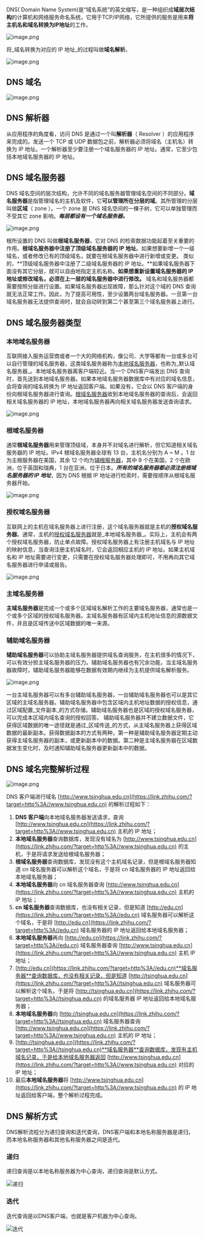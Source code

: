 DNS( Domain Name System)是“域名系统”的英文缩写，是一种组织成**域层次结构**的计算机和网络服务命名系统，它用于TCP/IP网络，它所提供的服务是用来**将主机名和域名转换为IP地址**的工作。

![image.png](/computer/network/dns/dns-1.png)

将_域名转换为对应的 IP 地址_的过程叫做**域名解析**。

![image.png](/computer/network/dns/dns-2.png)

## DNS 域名

![image.png](/computer/network/dns/dns-3.png)

## DNS 解析器
从应用程序的角度看，访问 DNS 是通过一个叫**解析器**（ Resolver ）的应用程序来完成的。发送一个 TCP 或 UDP 数据包之前，解析器必须将域名（主机名）转换为 IP 地址。一个解析器至少要注册一个域名服务器的 IP 地址。通常，它至少包括本地域名服务器的 IP 地址。
## DNS 域名服务器
DNS 域名空间的层次结构，允许不同的域名服务器管理域名空间的不同部分。**域名服务器**是指管理域名的主机及软件，它**可以管理所在分层的域**。其所管理的分层叫做**区域**（ zone ）。一个 zone 是 DNS 域名空间的一棵子树，它可以单独管理而不受其它 zone 影响。**_每层都设有一个域名服务器。_**

![image.png](/computer/network/dns/dns-4.png)

根所设置的 DNS 叫做**根域名服务器**，它对 DNS 的检索数据功能起着至关重要的作用。**根域名服务器中注册了顶级域名服务器的 IP 地址**。如果想要新增一个一级域名，或者修改已有的顶级域名，就要在根域名服务器中进行新增或变更。
类似的，**顶级域名服务器中注册了二级域名服务器的 IP 地址。**如果域名服务器下面没有其它分层，就可以自由地指定主机名称。**如果想重新设置域名服务器的 IP 地址或修改域名，必须在上一层的域名服务器中进行修改。**
域名和域名服务器都需要按照分层进行设置。如果域名服务器出现故障，那么针对这个域的 DNS 查询就无法正常工作。因此，为了提高可用性，至少设置两台域名服务器。一旦第一台域名服务器无法提供查询时，就会自动转到第二个甚至第三个域名服务器上进行。
## DNS 域名服务器类型
### 本地域名服务器
互联网接入服务运营商或者一个大的网络机构，像公司、大学等都有一台或多台可以自行管理的域名服务器，这类域名服务器称为[本地域名服务器](https://www.zhihu.com/search?q=%E6%9C%AC%E5%9C%B0%E5%9F%9F%E5%90%8D%E6%9C%8D%E5%8A%A1%E5%99%A8&search_source=Entity&hybrid_search_source=Entity&hybrid_search_extra=%7B%22sourceType%22%3A%22answer%22%2C%22sourceId%22%3A2051992590%7D)，也称为_默认域名服务器_。本地域名服务器离客户端较近。当一个 DNS客户端发出 DNS 查询时，首先送到本地域名服务器。如果本地域名服务器数据库中有对应的域名信息，会将查询的域名转换为 IP 地址返回客户端。如果没有，它会以 DNS 客户端的身份向根域名服务器进行查询。[根域名服务器](https://www.zhihu.com/search?q=%E6%A0%B9%E5%9F%9F%E5%90%8D%E6%9C%8D%E5%8A%A1%E5%99%A8&search_source=Entity&hybrid_search_source=Entity&hybrid_search_extra=%7B%22sourceType%22%3A%22answer%22%2C%22sourceId%22%3A2051992590%7D)收到本地域名服务器的查询后，会返回相关域名服务器的 IP 地址，本地域名服务器再向相关域名服务器发送查询请求。

![image.png](/computer/network/dns/dns-5.png)

### 根域名服务器
通常**根域名服务器**用来管理顶级域，本身并不对域名进行解析，但它知道相关域名服务器的 IP 地址。IPv4 根域名服务器全球有 13 台，主机名分别为 A ~ M 。1 台为主根服务器在美国，其余 12 个均为[辅根服务器](https://www.zhihu.com/search?q=%E8%BE%85%E6%A0%B9%E6%9C%8D%E5%8A%A1%E5%99%A8&search_source=Entity&hybrid_search_source=Entity&hybrid_search_extra=%7B%22sourceType%22%3A%22answer%22%2C%22sourceId%22%3A2051992590%7D)，其中 9 个在美国，2 个在欧洲，位于英国和瑞典，1 台在亚洲，位于日本。**_所有的域名服务器都必须注册根域名服务器的 IP 地址_**，因为 DNS 根据 IP 地址进行检索时，需要按顺序从根域名服务器开始。

![image.png](/computer/network/dns/dns-6.png)

### 授权域名服务器
互联网上的主机在域名服务器上进行注册，这个域名服务器就是主机的**授权域名服务器**。通常，主机的[授权域名服务器](https://www.zhihu.com/search?q=%E6%8E%88%E6%9D%83%E5%9F%9F%E5%90%8D%E6%9C%8D%E5%8A%A1%E5%99%A8&search_source=Entity&hybrid_search_source=Entity&hybrid_search_extra=%7B%22sourceType%22%3A%22answer%22%2C%22sourceId%22%3A2051992590%7D)就是_本地域名服务器_。实际上，主机会有两个授权域名服务器，防止单点故障。授权域名服务器上有注册主机域名与 IP 地址的映射信息，当查询注册主机域名时，它会返回相应主机的 IP 地址。如果主机域名和 IP 地址需要进行变更，只需要在授权域名服务器处理即可，不用再向其它域名服务器进行申请或报告。

![image.png](/computer/network/dns/dns-7.png)

### 主域名服务器
**主域名服务器**是完成一个或多个区域域名解析工作的主要域名服务器，通常也是一个或多个区域的授权域名服务器。主域名服务器有区域内主机地址信息的源数据文件，并且是区域传送中区域数据的唯一来源。
### 辅助域名服务器
**辅助域名服务器**可以协助主域名服务器提供域名查询服务，在主机很多的情况下，可以有效分担主域名服务器的压力。辅助域名服务器也有冗余功能，当主域名服务器故障时，辅助域名服务器能够在数据有效期内继续为主机提供域名解析服务。

![image.png](/computer/network/dns/dns-8.webp)

一台主域名服务器可以有多台辅助域名服务器，一台辅助域名服务器也可以是其它区域的主域名服务器。辅助域名服务器中包含区域内主机地址数据的授权信息，通过区域配置_文件副本_的方式存储。辅助域名服务器也是区域的授权域名服务器，可以完成本区域内域名查询的授权回答。
辅助域名服务器并不建立数据文件，它获得区域数据的唯一途径就是通过_区域传送_的方式，从主域名服务器上获得区域数据的最新副本。获得数据副本的方式有两种，第一种是辅助域名服务器定期主动获得主域名服务器的副本，或更新副本中的数据。第二种是主域名服务器在区域数据发生变化时，及时通知辅助域名服务器更新副本中的数据。
## DNS 域名完整解析过程

![image.png](/computer/network/dns/dns-9.png)

DNS 客户端进行域名 [http://www.tsinghua.edu.cn](https://link.zhihu.com/?target=http%3A//www.tsinghua.edu.cn) 的解析过程如下：

1. **DNS 客户端**向本地域名服务器发送请求，查询 [http://www.tsinghua.edu.cn](https://link.zhihu.com/?target=http%3A//www.tsinghua.edu.cn) 主机的 IP 地址；
2. **本地域名服务器**查询数据库，发现没有域名为 [http://www.tsinghua.edu.cn](https://link.zhihu.com/?target=http%3A//www.tsinghua.edu.cn) 的主机，于是将请求发送给根域名服务器；
3. **根域名服务器**查询数据库，发现没有这个主机域名记录，但是根域名服务器知道 cn 域名服务器可以解析这个域名，于是将 cn 域名服务器的 IP 地址返回给本地域名服务器；
4. **本地域名服务器**向 cn 域名服务器查询 [http://www.tsinghua.edu.cn](https://link.zhihu.com/?target=http%3A//www.tsinghua.edu.cn) 主机的 IP 地址；
5. **cn 域名服务器**查询数据库，也没有相关记录，但是知道 [http://edu.cn](https://link.zhihu.com/?target=http%3A//edu.cn) 域名服务器可以解析这个域名，于是将 [http://edu.cn](https://link.zhihu.com/?target=http%3A//edu.cn) 域名服务器的 IP 地址返回给本地域名服务器；
6. **本地域名服务器**再向 [http://edu.cn](https://link.zhihu.com/?target=http%3A//edu.cn) 域名服务器查询 [http://www.tsinghua.edu.cn](https://link.zhihu.com/?target=http%3A//www.tsinghua.edu.cn) 主机 IP 地址；
7. [http://edu.cn](https://link.zhihu.com/?target=http%3A//edu.cn)**域名服务器**查询数据库，也没有相关记录，但是知道 [http://tsinghua.edu.cn](https://link.zhihu.com/?target=http%3A//tsinghua.edu.cn) 域名服务器可以解析这个域名，于是将 [http://tsinghua.edu.cn](https://link.zhihu.com/?target=http%3A//tsinghua.edu.cn) 的域名服务器 IP 地址返回给本地域名服务器；
8. **本地域名服务器**向 [http://tsinghua.edu.cn](https://link.zhihu.com/?target=http%3A//tsinghua.edu.cn) 域名服务器查询 [http://www.tsinghua.edu.cn](https://link.zhihu.com/?target=http%3A//www.tsinghua.edu.cn) 主机的 IP 地址；
9. [http://tsinghua.edu.cn](https://link.zhihu.com/?target=http%3A//tsinghua.edu.cn)**域名服务器**查询数据库，发现有主机域名记录，于是给本地域名服务器返回 [http://www.tsinghua.edu.cn](https://link.zhihu.com/?target=http%3A//www.tsinghua.edu.cn) 对应的 IP 地址；
10. 最后**本地域名服务器**将 [http://www.tsinghua.edu.cn](https://link.zhihu.com/?target=http%3A//www.tsinghua.edu.cn) 的 IP 地址返回给客户端，整个解析过程完成。

## DNS 解析方式

DNS解析流程分为递归查询和迭代查询，DNS客户端和本地名称服务器是递归，而本地名称服务器和其他名称服务器之间是迭代。

### 递归

递归查询是以本地名称服务器为中心查询，递归查询是默认方式。

![递归](/computer/network/dns/digui.png)

### 迭代

迭代查询是以DNS客户端，也就是客户机器为中心查询。

![迭代](/computer/network/dns/diedai.png)